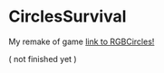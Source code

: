 # CirclesSurvival

My remake of game [link to RGBCircles!](https://github.com/khasang/RGBCircles)


( not finished yet )

